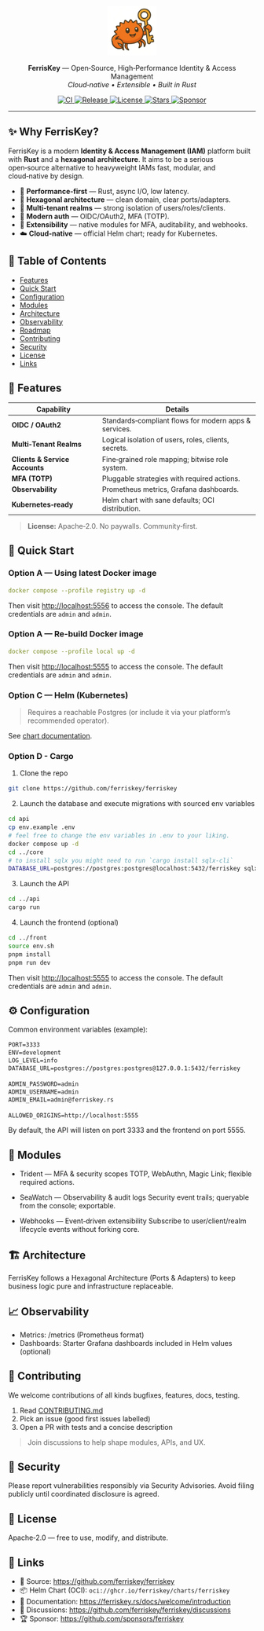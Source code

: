 <!-- PROJECT BANNER -->
<p align="center">
  <img src="./front/public/logo_ferriskey.png" alt="FerrisKey — Modern Open‑Source IAM in Rust" width="100" />
</p>

<p align="center">
  <strong>FerrisKey</strong> — Open‑Source, High‑Performance Identity & Access Management<br/>
  <em>Cloud‑native • Extensible • Built in Rust</em>
</p>

<p align="center">
  <!-- Badges (tweak org/repo names as needed) -->
  <a href="https://github.com/ferriskey/ferriskey/actions">
    <img alt="CI" src="https://img.shields.io/github/actions/workflow/status/ferriskey/ferriskey/docker.yml?label=CI&logo=github" />
  </a>
  <a href="https://github.com/ferriskey/ferriskey/releases">
    <img alt="Release" src="https://img.shields.io/github/v/release/ferriskey/ferriskey?display_name=tag&logo=semantic-release" />
  </a>
  <a href="https://opensource.org/licenses/Apache-2.0">
    <img alt="License" src="https://img.shields.io/badge/License-Apache_2.0-blue.svg" />
  </a>
  <a href="https://github.com/ferriskey/ferriskey/stargazers">
    <img alt="Stars" src="https://img.shields.io/github/stars/ferriskey/ferriskey?logo=github" />
  </a>
  <a href="https://github.com/sponsors/ferriskey">
    <img alt="Sponsor" src="https://img.shields.io/badge/Sponsor-❤-ff69b4?logo=github-sponsors" />
  </a>
</p>

---

## ✨ Why FerrisKey?

FerrisKey is a modern **Identity & Access Management (IAM)** platform built with **Rust** and a **hexagonal architecture**.
It aims to be a serious open‑source alternative to heavyweight IAMs fast, modular, and cloud‑native by design.

- 🦀 **Performance-first** — Rust, async I/O, low latency.
- 🧱 **Hexagonal architecture** — clean domain, clear ports/adapters.
- 🏢 **Multi‑tenant realms** — strong isolation of users/roles/clients.
- 🔐 **Modern auth** — OIDC/OAuth2, MFA (TOTP).
- 🧩 **Extensibility** — native modules for MFA, auditability, and webhooks.
- ☁️ **Cloud‑native** — official Helm chart; ready for Kubernetes.


## 🧭 Table of Contents

- [Features](#-features)
- [Quick Start](#-quick-start)
- [Configuration](#-configuration)
- [Modules](#-modules)
- [Architecture](#-architecture)
- [Observability](#-observability)
- [Roadmap](#-roadmap)
- [Contributing](#-contributing)
- [Security](#-security)
- [License](#-license)
- [Links](#-links)


## 🌟 Features

| Capability                      | Details |
|---------------------------------|---|
| **OIDC / OAuth2**               | Standards‑compliant flows for modern apps & services. |
| **Multi‑Tenant Realms**         | Logical isolation of users, roles, clients, secrets. |
| **Clients & Service Accounts**  | Fine‑grained role mapping; bitwise role system. |
| **MFA (TOTP)**                  | Pluggable strategies with required actions. |
| **Observability**               | Prometheus metrics, Grafana dashboards. |
| **Kubernetes‑ready**            | Helm chart with sane defaults; OCI distribution. |

> **License:** Apache‑2.0. No paywalls. Community‑first.

## 🚀 Quick Start

### Option A — Using latest Docker image

```yaml
docker compose --profile registry up -d
```

Then visit [http://localhost:5556](http://localhost:5556) to access the console. The default credentials are `admin` and `admin`.

### Option A — Re-build Docker image

```yaml
docker compose --profile local up -d
```

Then visit [http://localhost:5555](http://localhost:5555) to access the console. The default credentials are `admin` and `admin`.

### Option C — Helm (Kubernetes)
> Requires a reachable Postgres (or include it via your platform’s recommended operator).

See [chart documentation](charts/ferriskey/README.md).

### Option D - Cargo

1. Clone the repo
```bash
git clone https://github.com/ferriskey/ferriskey
```

2. Launch the database and execute migrations with sourced env variables

```bash
cd api
cp env.example .env
# feel free to change the env variables in .env to your liking.
docker compose up -d
cd ../core
# to install sqlx you might need to run `cargo install sqlx-cli`
DATABASE_URL=postgres://postgres:postgres@localhost:5432/ferriskey sqlx migrate run
```
3. Launch the API

```bash
cd ../api
cargo run
```

4. Launch the frontend (optional)

```bash
cd ../front
source env.sh
pnpm install
pnpm run dev
```

Then visit [http://localhost:5555](http://localhost:5555) to access the console. The default credentials are `admin` and `admin`.

## ⚙️ Configuration
Common environment variables (example):

```
PORT=3333
ENV=development
LOG_LEVEL=info
DATABASE_URL=postgres://postgres:postgres@127.0.0.1:5432/ferriskey

ADMIN_PASSWORD=admin
ADMIN_USERNAME=admin
ADMIN_EMAIL=admin@ferriskey.rs

ALLOWED_ORIGINS=http://localhost:5555
```

By default, the API will listen on port 3333 and the frontend on port 5555.

## 🧩 Modules
- Trident — MFA & security scopes
TOTP, WebAuthn, Magic Link; flexible required actions.

- SeaWatch — Observability & audit logs
Security event trails; queryable from the console; exportable.

- Webhooks — Event‑driven extensibility
Subscribe to user/client/realm lifecycle events without forking core.



## 🏗️ Architecture
FerrisKey follows a Hexagonal Architecture (Ports & Adapters) to keep business logic pure and infrastructure replaceable.



## 📈 Observability
- Metrics: /metrics (Prometheus format)
- Dashboards: Starter Grafana dashboards included in Helm values (optional)

## 🤝 Contributing
We welcome contributions of all kinds bugfixes, features, docs, testing.
1. Read [CONTRIBUTING.md](./CONTRIBUTING.md)
2. Pick an issue (good first issues labelled)
3. Open a PR with tests and a concise description
> Join discussions to help shape modules, APIs, and UX.

## 🔐 Security
Please report vulnerabilities responsibly via Security Advisories.
Avoid filing publicly until coordinated disclosure is agreed.



## 📜 License
Apache‑2.0 — free to use, modify, and distribute.

## 🔗 Links
- 📂 Source: https://github.com/ferriskey/ferriskey
- 📦 Helm Chart (OCI): `oci://ghcr.io/ferriskey/charts/ferriskey`
- 📖 Documentation: https://ferriskey.rs/docs/welcome/introduction
- 💬 Discussions: https://github.com/ferriskey/ferriskey/discussions
- 🏆 Sponsor: https://github.com/sponsors/ferriskey
